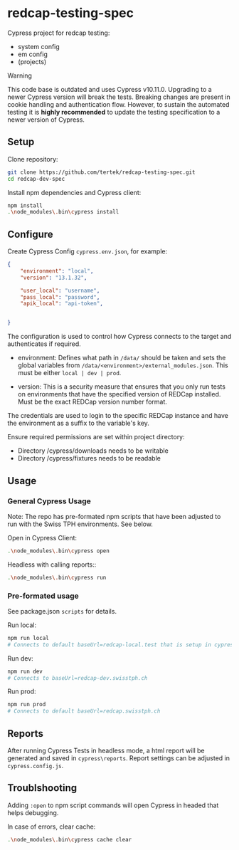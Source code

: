 # redcap-testing-spec
Cypress project for redcap testing:

- system config
- em config
- (projects)

> [!WARNING]
> This code base is outdated and uses Cypress v10.11.0. Upgrading to a newer Cypress version will break the tests. Breaking changes are present in cookie handling and authentication flow. However, to sustain the automated testing it is **highly recommended** to update the testing specification to a newer version of Cypress.


## Setup

Clone repository:
```bash
git clone https://github.com/tertek/redcap-testing-spec.git
cd redcap-dev-spec
```

Install npm dependencies and Cypress client:
```bash
npm install
.\node_modules\.bin\cypress install
```

## Configure

Create Cypress Config `cypress.env.json`,
for example:
```json
{
    "environment": "local",
    "version": "13.1.32",

    "user_local": "username",
    "pass_local": "password",
    "apik_local": "api-token",


}
```
The configuration is used to control how Cypress connects to the target and authenticates if required.

- environment: Defines what path in `/data/` should be taken and sets the global variables from `/data/<environment>/external_modules.json`. This must be either `local | dev | prod`.

- version: This is a security measure that ensures that you only run tests on environments that have the specified version of REDCap installed. Must be the exact REDCap version number format.

The credentials are used to login to the specific REDCap instance and have the environment as a suffix to the variable's key.


Ensure required permissions are set within project directory:
- Directory /cypress/downloads needs to be writable
- Directory /cypress/fixtures needs to be readable

## Usage

### General Cypress Usage
Note: The repo has pre-formated npm scripts that have been adjusted to run with the Swiss TPH environments. See below.

Open in Cypress Client:
```bash
.\node_modules\.bin\cypress open
```

Headless with calling reports::
```bash
.\node_modules\.bin\cypress run
```

### Pre-formated usage
See package.json `scripts` for details.

Run local:

```bash
npm run local
# Connects to default baseUrl=redcap-local.test that is setup in cypress.confic.js
```

Run dev:

```bash
npm run dev
# Connects to baseUrl=redcap-dev.swisstph.ch
```

Run prod:

```bash
npm run prod
# Connects to default baseUrl=redcap.swisstph.ch
```

## Reports

After running Cypress Tests in headless mode, a html report will be generated and saved in `cypress\reports`. Report settings can be adjusted in `cypress.config.js`.

## Troublshooting

Adding `:open` to npm script commands will open Cypress in headed that helps debugging.


In case of errors, clear cache:
```bash
.\node_modules\.bin\cypress cache clear
```

